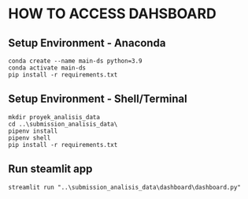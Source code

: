 # HOW TO ACCESS DAHSBOARD

## Setup Environment - Anaconda
```
conda create --name main-ds python=3.9
conda activate main-ds
pip install -r requirements.txt
```

## Setup Environment - Shell/Terminal
```
mkdir proyek_analisis_data
cd ..\submission_analisis_data\
pipenv install
pipenv shell
pip install -r requirements.txt
```

## Run steamlit app
```
streamlit run "..\submission_analisis_data\dashboard\dashboard.py"
```
